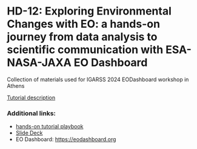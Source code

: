 # HD-12: Exploring Environmental Changes with EO: a hands-on journey from data analysis to scientific communication with ESA-NASA-JAXA EO Dashboard

Collection of materials used for IGARSS 2024 EODashboard workshop in Athens

[Tutorial description](https://www.2024.ieeeigarss.org/tutorials.php#tut10)


### Additional links:

- [hands-on tutorial playbook](https://docs.google.com/document/d/1SWEoPd5fn4-mXmUBod4ySgwSrcfuUB9Zlkh4p0zsUpc)
- [Slide Deck](https://github.com/eurodatacube/2024-IGARSS-EODashboard/blob/main/EO%20Dashboard%20IGARSS%202024.pptx)
- EO Dashboard: https://eodashboard.org


